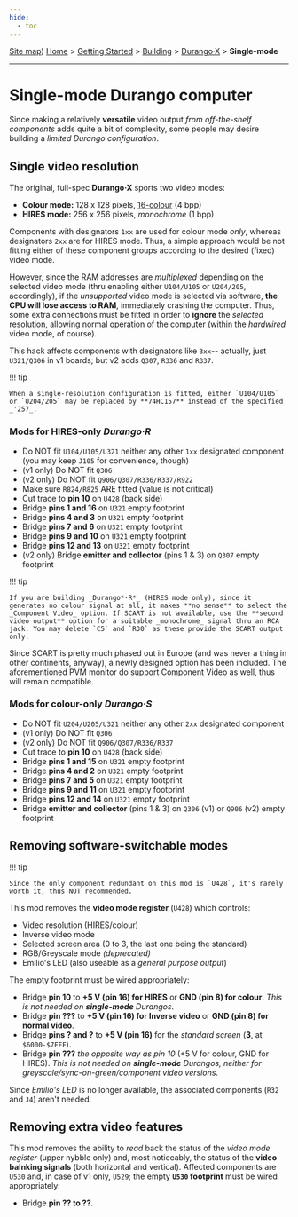```yaml
---
hide:
  - toc
---
```

[Site map](../../../sitemap.md))
[Home](../../../index.md) > [Getting Started](../../../started.md) > [Building](../../building.md) > [Durango·X](../durango.md) > **Single-mode**

---
# Single-mode Durango computer

Since making a relatively **versatile** video output _from off-the-shelf components_ adds quite a bit of complexity, some people may desire building a _limited Durango configuration_.

## Single video resolution

The original, full-spec **Durango·X** sports two video modes:

-	**Colour mode:** 128 x 128 pixels, [16-colour](../../../hard/dx/palette.md) (4 bpp)
-	**HIRES mode:** 256 x 256 pixels, _monochrome_ (1 bpp)

Components with designators `1xx` are used for colour mode _only_, whereas designators `2xx` are for HIRES mode. Thus, a simple approach would be not fitting either of these component groups according to the desired (fixed) video mode.

However, since the RAM addresses are _multiplexed_ depending on the selected video mode (thru enabling either `U104/U105` or `U204/205`, accordingly), if the _unsupported_ video mode is selected via software, **the CPU will lose access to RAM**, immediately crashing the computer. Thus, some extra connections must be fitted in order to **ignore** the _selected_ resolution, allowing normal operation of the computer (within the _hardwired_ video mode, of course).

This hack affects components with designators like `3xx`-- actually, just `U321/Q306` in v1 boards; but v2 adds `Q307`, `R336` and `R337`.

!!! tip

	When a single-resolution configuration is fitted, either `U104/U105` or `U204/205` may be replaced by **74HC157** instead of the specified _'257_.

### Mods for HIRES-only _Durango·R_

-	Do NOT fit `U104/U105/U321` neither any other `1xx` designated component (you may keep `J105` for convenience, though)
-	(v1 only) Do NOT fit `Q306`
-	(v2 only) Do NOT fit `Q906/Q307/R336/R337/R922`
-	Make sure `R824/R825` ARE fitted (value is not critical)
-	Cut trace to **pin 10** on `U428` (back side)
-	Bridge **pins 1 and 16** on `U321` empty footprint
-	Bridge **pins 4 and 3** on `U321` empty footprint
-	Bridge **pins 7 and 6** on `U321` empty footprint
-	Bridge **pins 9 and 10** on `U321` empty footprint
-	Bridge **pins 12 and 13** on `U321` empty footprint
-	(v2 only) Bridge **emitter and collector** (pins 1 & 3) on `Q307` empty footprint

!!! tip

	If you are building _Durango*·R*_ (HIRES mode only), since it generates no colour signal at all, it makes **no sense** to select the _Component Video_ option. If SCART is not available, use the **second video output** option for a suitable _monochrome_ signal thru an RCA jack. You may delete `C5` and `R30` as these provide the SCART output only.

Since SCART is pretty much phased out in Europe (and was never a thing in other continents, anyway), a newly designed option has been included. The aforementioned PVM monitor do support Component Video as well, thus will remain compatible.

### Mods for colour-only _Durango·S_

-	Do NOT fit `U204/U205/U321` neither any other `2xx` designated component
-	(v1 only) Do NOT fit `Q306`
-	(v2 only) Do NOT fit `Q906/Q307/R336/R337`
-	Cut trace to **pin 10** on `U428` (back side)
-	Bridge **pins 1 and 15** on `U321` empty footprint
-	Bridge **pins 4 and 2** on `U321` empty footprint
-	Bridge **pins 7 and 5** on `U321` empty footprint
-	Bridge **pins 9 and 11** on `U321` empty footprint
-	Bridge **pins 12 and 14** on `U321` empty footprint
-	Bridge **emitter and collector** (pins 1 & 3) on `Q306` (v1) or `Q906` (v2) empty footprint

## Removing software-switchable modes

!!! tip

	Since the only component redundant on this mod is `U428`, it's rarely worth it, thus NOT recommended.

This mod removes the **video mode register** (`U428`) which controls:

-	Video resolution (HIRES/colour)
-	Inverse video mode
-	Selected screen area (0 to 3, the last one being the standard)
-	RGB/Greyscale mode _(deprecated)_
-	Emilio's LED (also useable as a _general purpose output_)

The empty footprint must be wired appropriately:

-	Bridge **pin 10** to **+5 V (pin 16) for HIRES** or **GND (pin 8) for colour**. _This is not needed on **single-mode** Durangos_.
-	Bridge **pin ???** to **+5 V (pin 16) for Inverse video** or **GND (pin 8) for normal video**.
-	Bridge **pins ? and ?** to **+5 V (pin 16)** for the _standard screen_ (**3**, at `$6000-$7FFF`).
-	Bridge **pin ???** _the opposite way as pin 10_ (+5 V for colour, GND for HIRES). _This is not needed on **single-mode** Durangos, neither for greyscale/sync-on-green/component video versions_.

Since _Emilio's LED_ is no longer available, the associated components (`R32` and `J4`) aren't needed.

## Removing extra video features

This mod removes the ability to _read_ back the status of the _video mode register_ (upper nybble only) and, most noticeably, the status of the **video balnking signals** (both horizontal and vertical). Affected components are `U530` and, in case of v1 only, `U529`; the empty **`U530` footprint** must be wired appropriately:

-	Bridge **pin ?? to ??**.
